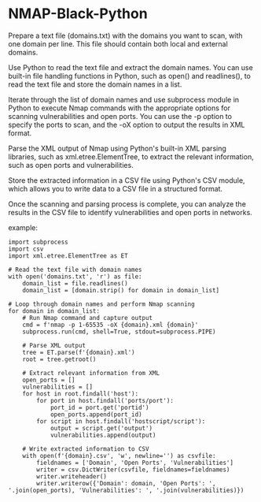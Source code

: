 # NMAP-Black-Python

Prepare a text file (domains.txt) with the domains you want to scan, with one domain per line. This file should contain both local and external domains.

Use Python to read the text file and extract the domain names. You can use built-in file handling functions in Python, such as open() and readlines(), to read the text file and store the domain names in a list.

Iterate through the list of domain names and use subprocess module in Python to execute Nmap commands with the appropriate options for scanning vulnerabilities and open ports. You can use the -p option to specify the ports to scan, and the -oX option to output the results in XML format.

Parse the XML output of Nmap using Python's built-in XML parsing libraries, such as xml.etree.ElementTree, to extract the relevant information, such as open ports and vulnerabilities.

Store the extracted information in a CSV file using Python's CSV module, which allows you to write data to a CSV file in a structured format.

Once the scanning and parsing process is complete, you can analyze the results in the CSV file to identify vulnerabilities and open ports in networks.

 example:





```
import subprocess
import csv
import xml.etree.ElementTree as ET

# Read the text file with domain names
with open('domains.txt', 'r') as file:
    domain_list = file.readlines()
    domain_list = [domain.strip() for domain in domain_list]

# Loop through domain names and perform Nmap scanning
for domain in domain_list:
    # Run Nmap command and capture output
    cmd = f'nmap -p 1-65535 -oX {domain}.xml {domain}'
    subprocess.run(cmd, shell=True, stdout=subprocess.PIPE)

    # Parse XML output
    tree = ET.parse(f'{domain}.xml')
    root = tree.getroot()

    # Extract relevant information from XML
    open_ports = []
    vulnerabilities = []
    for host in root.findall('host'):
        for port in host.findall('ports/port'):
            port_id = port.get('portid')
            open_ports.append(port_id)
        for script in host.findall('hostscript/script'):
            output = script.get('output')
            vulnerabilities.append(output)

    # Write extracted information to CSV
    with open(f'{domain}.csv', 'w', newline='') as csvfile:
        fieldnames = ['Domain', 'Open Ports', 'Vulnerabilities']
        writer = csv.DictWriter(csvfile, fieldnames=fieldnames)
        writer.writeheader()
        writer.writerow({'Domain': domain, 'Open Ports': ', '.join(open_ports), 'Vulnerabilities': ', '.join(vulnerabilities)})






``` 
